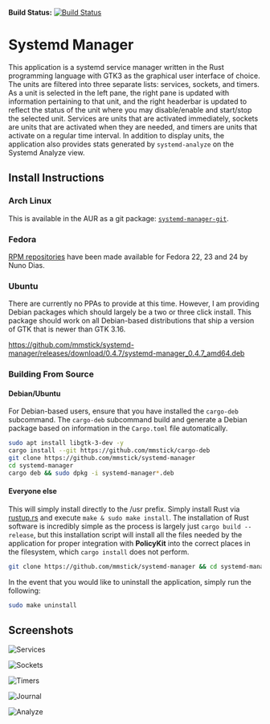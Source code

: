 **Build Status:** [![Build Status](https://travis-ci.org/mmstick/systemd-manager.png?branch=master)](https://travis-ci.org/mmstick/systemd-manager)

# Systemd Manager

This application is a systemd service manager written in the Rust programming language with GTK3 as the graphical user interface of choice. The units are filtered into three separate lists: services, sockets, and timers. As a unit is selected in the left pane, the right pane is updated with information pertaining to that unit, and the right headerbar is updated to reflect the status of the unit where you may disable/enable and start/stop the selected unit. Services are units that are activated immediately, sockets are units that are activated when they are needed, and timers are units that activate on a regular time interval. In addition to display units, the application also provides stats generated by `systemd-analyze` on the Systemd Analyze view.

## Install Instructions

### Arch Linux

This is available in the AUR as a git package: [`systemd-manager-git`](https://aur.archlinux.org/packages/systemd-manager-git/).

### Fedora

[RPM repositories](https://copr.fedorainfracloud.org/coprs/nunodias/systemd-manager/) have been made available for Fedora 22, 23 and 24 by Nuno Dias.


### Ubuntu

There are currently no PPAs to provide at this time. However, I am providing Debian packages which should largely be a two or three click install. This package should work on all Debian-based distributions that ship a version of GTK that
is newer than GTK 3.16.

https://github.com/mmstick/systemd-manager/releases/download/0.4.7/systemd-manager_0.4.7_amd64.deb

### Building From Source

#### Debian/Ubuntu

For Debian-based users, ensure that you have installed the `cargo-deb` subcommand. The `cargo-deb` subcommand build and generate a Debian package based on information in the `Cargo.toml` file automatically.

```sh
sudo apt install libgtk-3-dev -y
cargo install --git https://github.com/mmstick/cargo-deb
git clone https://github.com/mmstick/systemd-manager
cd systemd-manager
cargo deb && sudo dpkg -i systemd-manager*.deb
```

#### Everyone else

This will simply install directly to the /usr prefix. Simply install Rust via [rustup.rs](https://www.rustup.rs/) and execute `make & sudo make install`. The installation of Rust software is incredibly simple as the process is largely just `cargo build --release`, but this installation script will install all the files needed by the application for proper integration with **PolicyKit** into the correct places in the filesystem, which `cargo install` does not perform.

```sh
git clone https://github.com/mmstick/systemd-manager && cd systemd-manager && make && sudo make install
```

In the event that you would like to uninstall the application, simply run the following:

```sh
sudo make uninstall
```

## Screenshots

![Services](screenshot-services.png)

![Sockets](screenshot-sockets.png)

![Timers](screenshot-timers.png)

![Journal](screenshot-journal.png)

![Analyze](screenshot-analyze.png)
